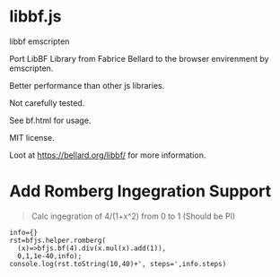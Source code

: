 # libbf.js
libbf emscripten

Port LibBF Library from Fabrice Bellard to the browser envirenment by emscripten.

Better performance than other js libraries.

Not carefully tested.

See bf.html for usage.

MIT license.

Loot at https://bellard.org/libbf/ for more information.


# Add Romberg Ingegration Support
> Calc ingegration of 4/(1+x^2) from 0 to 1
> (Should be PI)
```
info={}
rst=bfjs.helper.romberg(
  (x)=>bfjs.bf(4).div(x.mul(x).add(1)),
  0,1,1e-40,info);
console.log(rst.toString(10,40)+', steps=',info.steps)
```
